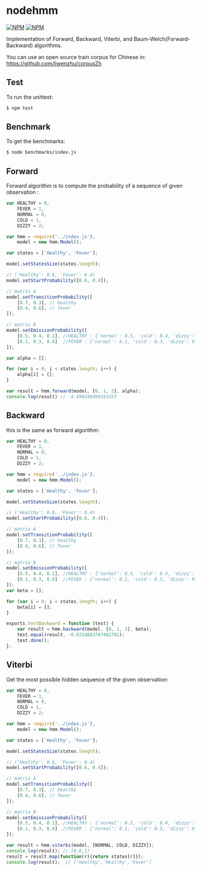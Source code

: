 nodehmm
=======

[![NPM](https://nodei.co/npm/nodehmm.png?stars&downloads)](https://nodei.co/npm/nodehmm/) [![NPM](https://nodei.co/npm-dl/nodehmm.png)](https://nodei.co/npm/nodehmm/)


Implementation of Forward, Backward, Viterbi, and Baum-Welch(Forward-Backward) algorithms.

You can use an open source train corpus for Chinese in: https://github.com/liwenzhu/corpusZh

Test
---

To run the unittest:

```bash
$ npm test
```

Benchmark
---

To get the benchmarks:

```bash
$ node benchmarks/index.js
```

Forward
---

Forward algorithm is to compute the probability of a sequence of given observation :

```javascript
var HEALTHY = 0,
	FEVER = 1,
	NORMAL = 0,
	COLD = 1,
	DIZZY = 2;

var hmm = require('../index.js'),
	model = new hmm.Model();

var states = ['Healthy', 'Fever'];

model.setStatesSize(states.length);

// ('Healthy': 0.6, 'Fever': 0.4)
model.setStartProbability([0.6, 0.4]);

// matrix A
model.setTransitionProbability([
	[0.7, 0.3], // healthy
	[0.4, 0.6], // fever
]);

// matrix B
model.setEmissionProbability([
	[0.5, 0.4, 0.1], //HEALTHY : {'normal': 0.5, 'cold': 0.4, 'dizzy': 0.1},
	[0.1, 0.3, 0.6]  //FEVER : {'normal': 0.1, 'cold': 0.3, 'dizzy': 0.6}
]);

var alpha = [];

for (var i = 0; i < states.length; i++) {
	alpha[i] = [];
}

var result = hmm.forward(model, [0, 1, 2], alpha);
console.log(result) // -4.698248486593353

```

Backward
---
this is the same as forward algorithm:
```javascript
var HEALTHY = 0,
	FEVER = 1,
	NORMAL = 0,
	COLD = 1,
	DIZZY = 2;

var hmm = require('../index.js'),
	model = new hmm.Model();

var states = ['Healthy', 'Fever'];

model.setStatesSize(states.length);

// ('Healthy': 0.6, 'Fever': 0.4)
model.setStartProbability([0.6, 0.4]);

// matrix A
model.setTransitionProbability([
	[0.7, 0.3], // healthy
	[0.4, 0.6], // fever
]);

// matrix B
model.setEmissionProbability([
	[0.5, 0.4, 0.1], //HEALTHY : {'normal': 0.5, 'cold': 0.4, 'dizzy': 0.1},
	[0.1, 0.3, 0.6]  //FEVER : {'normal': 0.1, 'cold': 0.3, 'dizzy': 0.6}
]);
var beta = [];

for (var i = 0; i < states.length; i++) {
	beta[i] = [];
}

exports.testBackword = function (test) {
	var result = hmm.backward(model, [0, 1, 2], beta);
	test.equal(result, -0.6214883767462701);
	test.done();
};
```

Viterbi
---
Get the most possible hidden sequence of the given observation: 
```javascript
var HEALTHY = 0,
	FEVER = 1,
	NORMAL = 0,
	COLD = 1,
	DIZZY = 2;

var hmm = require('../index.js'),
	model = new hmm.Model();

var states = ['Healthy', 'Fever'];

model.setStatesSize(states.length);

// ('Healthy': 0.6, 'Fever': 0.4)
model.setStartProbability([0.6, 0.4]);

// matrix A
model.setTransitionProbability([
	[0.7, 0.3], // healthy
	[0.4, 0.6], // fever
]);

// matrix B
model.setEmissionProbability([
	[0.5, 0.4, 0.1], //HEALTHY : {'normal': 0.5, 'cold': 0.4, 'dizzy': 0.1},
	[0.1, 0.3, 0.6]  //FEVER : {'normal': 0.1, 'cold': 0.3, 'dizzy': 0.6}
]);

var result = hmm.viterbi(model, [NORMAL, COLD, DIZZY]);
console.log(result); // [0,0,1]
result = result.map(function(r){return states[r]});
console.log(result);  // ['Healthy','Healthy','Fever']
```




















